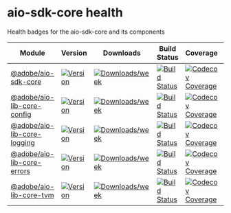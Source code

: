 <!-- 
Copyright 2019 Adobe. All rights reserved.
This file is licensed to you under the Apache License, Version 2.0 (the "License");
you may not use this file except in compliance with the License. You may obtain a copy
of the License at http://www.apache.org/licenses/LICENSE-2.0
Unless required by applicable law or agreed to in writing, software distributed under
the License is distributed on an "AS IS" BASIS, WITHOUT WARRANTIES OR REPRESENTATIONS
OF ANY KIND, either express or implied. See the License for the specific language
governing permissions and limitations under the License.
-->

<!--
Copyright Adobe. All rights reserved.
This file is licensed to you under the Apache License, Version 2.0 (the "License");
you may not use this file except in compliance with the License. You may obtain a copy
of the License at http://www.apache.org/licenses/LICENSE-2.0

Unless required by applicable law or agreed to in writing, software distributed under
the License is distributed on an "AS IS" BASIS, WITHOUT WARRANTIES OR REPRESENTATIONS
OF ANY KIND, either express or implied. See the License for the specific language
governing permissions and limitations under the License.
-->

# aio-sdk-core health
Health badges for the aio-sdk-core and its components

| Module | Version | Downloads | Build Status | Coverage  | Issues | Pull Requests |
|---|---|---|---|---|---|---|
| [@adobe/aio-sdk-core](https://github.com/adobe/aio-sdk-core)| [![Version](https://img.shields.io/npm/v/@adobe/aio-sdk-core.svg)](https://npmjs.org/package/@adobe/aio-sdk-core)| [![Downloads/week](https://img.shields.io/npm/dw/@adobe/aio-sdk-core.svg)](https://npmjs.org/package/@adobe/aio-sdk-core)| [![Build Status](https://travis-ci.com/adobe/aio-sdk-core.svg?branch=master)](https://travis-ci.com/adobe/aio-sdk-core)| [![Codecov Coverage](https://img.shields.io/codecov/c/github/adobe/aio-sdk-core/master.svg?style=flat-square)](https://codecov.io/gh/adobe/aio-sdk-core/)| [![Github Issues](https://img.shields.io/github/issues/adobe/aio-sdk-core.svg)](https://github.com/adobe/aio-sdk-core/issues)| [![Github Pull Requests](https://img.shields.io/github/issues-pr/adobe/aio-sdk-core.svg)](https://github.com/adobe/aio-sdk-core/pulls)|
| [@adobe/aio-lib-core-config](https://github.com/adobe/aio-lib-core-config)| [![Version](https://img.shields.io/npm/v/@adobe/aio-lib-core-config.svg)](https://npmjs.org/package/@adobe/aio-lib-core-config)| [![Downloads/week](https://img.shields.io/npm/dw/@adobe/aio-lib-core-config.svg)](https://npmjs.org/package/@adobe/aio-lib-core-config)| [![Build Status](https://travis-ci.com/adobe/aio-lib-core-config.svg?branch=master)](https://travis-ci.com/adobe/aio-lib-core-config)| [![Codecov Coverage](https://img.shields.io/codecov/c/github/adobe/aio-lib-core-config/master.svg?style=flat-square)](https://codecov.io/gh/adobe/aio-lib-core-config/)| [![Github Issues](https://img.shields.io/github/issues/adobe/aio-lib-core-config.svg)](https://github.com/adobe/aio-lib-core-config/issues)| [![Github Pull Requests](https://img.shields.io/github/issues-pr/adobe/aio-lib-core-config.svg)](https://github.com/adobe/aio-lib-core-config/pulls)|
| [@adobe/aio-lib-core-logging](https://github.com/adobe/aio-lib-core-logging)| [![Version](https://img.shields.io/npm/v/@adobe/aio-lib-core-logging.svg)](https://npmjs.org/package/@adobe/aio-lib-core-logging)| [![Downloads/week](https://img.shields.io/npm/dw/@adobe/aio-lib-core-logging.svg)](https://npmjs.org/package/@adobe/aio-lib-core-logging)| [![Build Status](https://travis-ci.com/adobe/aio-lib-core-logging.svg?branch=master)](https://travis-ci.com/adobe/aio-lib-core-logging)| [![Codecov Coverage](https://img.shields.io/codecov/c/github/adobe/aio-lib-core-logging/master.svg?style=flat-square)](https://codecov.io/gh/adobe/aio-lib-core-logging/)| [![Github Issues](https://img.shields.io/github/issues/adobe/aio-lib-core-logging.svg)](https://github.com/adobe/aio-lib-core-logging/issues)| [![Github Pull Requests](https://img.shields.io/github/issues-pr/adobe/aio-lib-core-logging.svg)](https://github.com/adobe/aio-lib-core-logging/pulls)|
| [@adobe/aio-lib-core-errors](https://github.com/adobe/aio-lib-core-errors)| [![Version](https://img.shields.io/npm/v/@adobe/aio-lib-core-errors.svg)](https://npmjs.org/package/@adobe/aio-lib-core-errors)| [![Downloads/week](https://img.shields.io/npm/dw/@adobe/aio-lib-core-errors.svg)](https://npmjs.org/package/@adobe/aio-lib-core-errors)| [![Build Status](https://travis-ci.com/adobe/aio-lib-core-errors.svg?branch=master)](https://travis-ci.com/adobe/aio-lib-core-errors)| [![Codecov Coverage](https://img.shields.io/codecov/c/github/adobe/aio-lib-core-errors/master.svg?style=flat-square)](https://codecov.io/gh/adobe/aio-lib-core-errors/)| [![Github Issues](https://img.shields.io/github/issues/adobe/aio-lib-core-errors.svg)](https://github.com/adobe/aio-lib-core-errors/issues)| [![Github Pull Requests](https://img.shields.io/github/issues-pr/adobe/aio-lib-core-errors.svg)](https://github.com/adobe/aio-lib-core-errors/pulls)|
| [@adobe/aio-lib-core-tvm](https://github.com/adobe/aio-lib-core-tvm)| [![Version](https://img.shields.io/npm/v/@adobe/aio-lib-core-tvm.svg)](https://npmjs.org/package/@adobe/aio-lib-core-tvm)| [![Downloads/week](https://img.shields.io/npm/dw/@adobe/aio-lib-core-tvm.svg)](https://npmjs.org/package/@adobe/aio-lib-core-tvm)| [![Build Status](https://travis-ci.com/adobe/aio-lib-core-tvm.svg?branch=master)](https://travis-ci.com/adobe/aio-lib-core-tvm)| [![Codecov Coverage](https://img.shields.io/codecov/c/github/adobe/aio-lib-core-tvm/master.svg?style=flat-square)](https://codecov.io/gh/adobe/aio-lib-core-tvm/)| [![Github Issues](https://img.shields.io/github/issues/adobe/aio-lib-core-tvm.svg)](https://github.com/adobe/aio-lib-core-tvm/issues)| [![Github Pull Requests](https://img.shields.io/github/issues-pr/adobe/aio-lib-core-tvm.svg)](https://github.com/adobe/aio-lib-core-tvm/pulls)|
